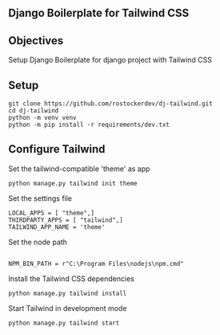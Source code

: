 **Django Boilerplate for Tailwind CSS**
----------------------------------------

## Objectives ##

Setup Django Boilerplate for django project with Tailwind CSS

## Setup ##
```
git clone https://github.com/rostockerdev/dj-tailwind.git
cd dj-tailwind
python -m venv venv
python -m pip install -r requirements/dev.txt

```

## Configure Tailwind ##

Set the tailwind-compatible 'theme' as app

```
python manage.py tailwind init theme

```
Set the settings file

```
LOCAL_APPS = [ "theme",]
THIRDPARTY_APPS = [ "tailwind",]
TAILWIND_APP_NAME = 'theme'
```

Set the node path 

```

NPM_BIN_PATH = r"C:\Program Files\nodejs\npm.cmd"

```

Install the Tailwind CSS dependencies 

```
python manage.py tailwind install

```
Start Tailwind in development mode 

```
python manage.py tailwind start

```